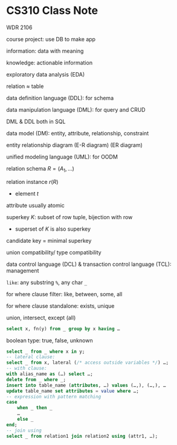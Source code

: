 # CS310 Class Note

WDR 2106

course project: use DB to make app

information: data with meaning

knowledge: actionable information

exploratory data analysis (EDA)

relation ≈ table

data definition language (DDL): for schema

data manipulation language (DML): for query and CRUD

DML & DDL both in SQL

data model (DM): entity, attribute, relationship, constraint

entity relationship diagram (E-R diagram) (ER diagram)

unified modeling language (UML): for OODM

relation schema $R=(A_1,…)$

relation instance $r(R)$

- element $t$

attribute usually atomic

superkey $K$: subset of row tuple, bijection with row

- superset of $K$ is also superkey

candidate key = minimal superkey

union compatibility/ type compatibility

data control language (DCL) & transaction control language (TCL): management

`like`: any substring `%`, any char `_`

for where clause filter: like, between, some, all

for where clause standalone: exists, unique

union, intersect, except (all)

```sql
select x, fn(y) from _ group by x having …
```

boolean type: true, false, unknown

```sql
select _ from _ where x in y;
-- lateral clause:
select _ from x, lateral (/* access outside variables */) …;
-- with clause:
with alias_name as (…) select …;
delete from _ where _;
insert into table_name (attributes, …) values (…,), (…,), …
update table_name set attributes = value where …;
-- expression with pattern matching
case
    when _ then _
    …
    else _
end;
-- join using
select _ from relation1 join relation2 using (attr1, …);
```
